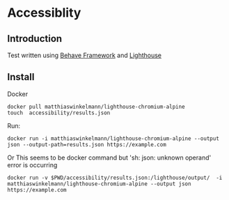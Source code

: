 # Accessiblity

## Introduction

Test written using [Behave Framework](http://pythonhosted.org/behave/) and [Lighthouse](https://github.com/GoogleChrome/lighthouse)


## Install

Docker
```
docker pull matthiaswinkelmann/lighthouse-chromium-alpine
touch  accessibility/results.json
```

Run:

```
docker run -i matthiaswinkelmann/lighthouse-chromium-alpine --output json --output-path=results.json https://example.com
```

Or This seems to be docker command but 'sh: json: unknown operand' error is occurring
```
docker run -v $PWD/accessibility/results.json:/lighthouse/output/  -i matthiaswinkelmann/lighthouse-chromium-alpine --output json  https://example.com
```
